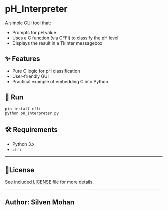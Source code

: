 # pH_Interpreter

A simple GUI tool that:
- Prompts for pH value
- Uses a C function (via CFFI) to classify the pH level
- Displays the result in a Tkinter messagebox

## ✨ Features
- Pure C logic for pH classification
- User-friendly GUI
- Practical example of embedding C into Python

## 🚀 Run
```bash
pip install cffi
python pH_Interpreter.py
```

## 🛠 Requirements
- Python 3.x
- `cffi`

---

## 📃License

  See included [LICENSE](./LICENSE) file for more details.

---

## Author: Silven Mohan
